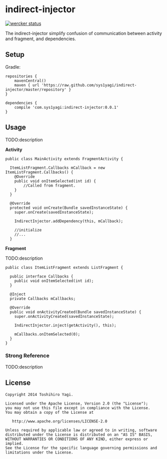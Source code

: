 indirect-injector
=================

[![wercker status](https://app.wercker.com/status/1af8846b7749a90ee2fabd12ebfad71e/m/ "wercker status")](https://app.wercker.com/project/bykey/1af8846b7749a90ee2fabd12ebfad71e)

The indirect-injector simplify confusion of communication between activity and fragment, and dependencies.

## Setup

Gradle:

```
repositories {
    mavenCentral()
    maven { url 'https://raw.github.com/sys1yagi/indirect-injector/master/repository' }
}

dependencies {
    compile 'com.sys1yagi:indirect-injector:0.0.1'
}

```

## Usage

TODO:description

__Activity__

```
public class MainActivity extends FragmentActivity {

  ItemListFragment.Callbacks mCallback = new ItemListFragment.Callbacks() {
    @Override
    public void onItemSelected(int id) {
		//Called from fragment.
    }
  }

  @Override
  protected void onCreate(Bundle savedInstanceState) {
    super.onCreate(savedInstanceState);

    IndirectInjector.addDependency(this, mCallback);
    
    //initialize
    //...
  }
```

__Fragment__

TODO:description

```
public class ItemListFragment extends ListFragment {

  public interface Callbacks {
    public void onItemSelected(int id);
  }

  @Inject
  private Callbacks mCallbacks;

  @Override
  public void onActivityCreated(Bundle savedInstanceState) {
    super.onActivityCreated(savedInstanceState);

    IndirectInjector.inject(getActivity(), this);

    mCallbacks.onItemSelected(0);
  }
}
```

### Strong Reference

TODO:description


## License

```
Copyright 2014 Toshihiro Yagi.

Licensed under the Apache License, Version 2.0 (the "License");
you may not use this file except in compliance with the License.
You may obtain a copy of the License at

   http://www.apache.org/licenses/LICENSE-2.0

Unless required by applicable law or agreed to in writing, software
distributed under the License is distributed on an "AS IS" BASIS,
WITHOUT WARRANTIES OR CONDITIONS OF ANY KIND, either express or implied.
See the License for the specific language governing permissions and
limitations under the License.

```
